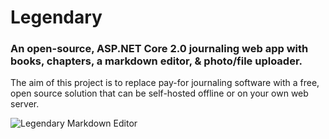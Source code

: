 # Legendary
### An open-source, ASP.NET Core 2.0 journaling web app with books, chapters, a markdown editor, & photo/file uploader.

The aim of this project is to replace pay-for journaling software with a free, open source solution that can be 
self-hosted offline or on your own web server.

![Legendary Markdown Editor](http://www.markentingh.com/projects/legendary/2017-11-30-Journal-Editor.png)